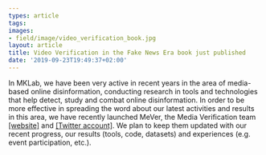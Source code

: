 ```yaml
---
types: article
tags:
images: 
- field/image/video_verification_book.jpg
layout: article
title: Video Verification in the Fake News Era book just published
date: '2019-09-23T19:49:37+02:00'
---
```

<p>In MKLab, we have been very active in recent years in the area of media-based online disinformation, conducting research in tools and technologies that help detect, study and combat online disinformation. In order to be more effective in spreading the word about our latest activities and results in this area, we have recently launched MeVer, the Media Verification team <a href="https://mever.iti.gr/" target="_blank">[website]</a> and <a href="https://twitter.com/meverteam" target="_blank">[Twitter account]</a>. We plan to keep them updated with our recent progress, our results (tools, code, datasets) and experiences (e.g. event participation, etc.). </p>
